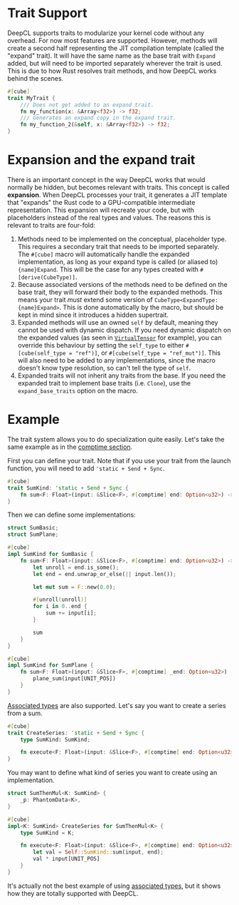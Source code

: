 # Trait Support

DeepCL supports traits to modularize your kernel code without any overhead. For now most features
are supported. However, methods will create a second half representing the JIT compilation template
(called the "expand" trait). It will have the same name as the base trait with `Expand` added, but
will need to be imported separately wherever the trait is used. This is due to how Rust resolves
trait methods, and how DeepCL works behind the scenes.

```rust
#[cube]
trait MyTrait {
    /// Does not get added to an expand trait.
    fn my_function(x: &Array<f32>) -> f32;
    /// Generates an expand copy in the expand trait.
    fn my_function_2(&self, x: &Array<f32>) -> f32;
}
```

# Expansion and the expand trait

There is an important concept in the way DeepCL works that would normally be hidden, but becomes
relevant with traits. This concept is called **expansion**. When DeepCL processes your trait, it
generates a JIT template that "expands" the Rust code to a GPU-compatible intermediate
representation. This expansion will recreate your code, but with placeholders instead of the real
types and values. The reasons this is relevant to traits are four-fold:

1. Methods need to be implemented on the conceptual, placeholder type. This requires a secondary
   trait that needs to be imported separately. The `#[cube]` macro will automatically handle the
   expanded implementation, as long as your expand type is called (or aliased to) `{name}Expand`.
   This will be the case for any types created with `#[derive(CubeType)]`.
2. Because associated versions of the methods need to be defined on the base trait, they will
   forward their body to the expanded methods. This means your trait _must_ extend some version of
   `CubeType<ExpandType: {name}Expand>`. This is done automatically by the macro, but should be kept
   in mind since it introduces a hidden supertrait.
3. Expanded methods will use an owned `self` by default, meaning they cannot be used with dynamic
   dispatch. If you need dynamic dispatch on the expanded values (as seen in
   [`VirtualTensor`](https://docs.rs/deepcl-std/latest/deepcl_std/tensor/virtual/struct.VirtualTensor.html)
   for example), you can override this behaviour by setting the `self_type` to either
   `#[cube(self_type = "ref")]`, or `#[cube(self_type = "ref_mut")]`. This will also need to be
   added to any implementations, since the macro doesn't know type resolution, so can't tell the
   type of `self`.
4. Expanded traits will not inherit any traits from the base. If you need the expanded trait to
   implement base traits (i.e. `Clone`), use the `expand_base_traits` option on the macro.

# Example

The trait system allows you to do specialization quite easily. Let's take the same example as in the
[comptime section](../core-features/comptime.md).

First you can define your trait. Note that if you use your trait from the launch function, you will
need to add `'static + Send + Sync`.

```rust
#[cube]
trait SumKind: 'static + Send + Sync {
    fn sum<F: Float>(input: &Slice<F>, #[comptime] end: Option<u32>) -> F;
}
```

Then we can define some implementations:

```rust
struct SumBasic;
struct SumPlane;

#[cube]
impl SumKind for SumBasic {
    fn sum<F: Float>(input: &Slice<F>, #[comptime] end: Option<u32>) -> F {
        let unroll = end.is_some();
        let end = end.unwrap_or_else(|| input.len());

        let mut sum = F::new(0.0);

        #[unroll(unroll)]
        for i in 0..end {
            sum += input[i];
        }

        sum
    }
}

#[cube]
impl SumKind for SumPlane {
    fn sum<F: Float>(input: &Slice<F>, #[comptime] _end: Option<u32>) -> F {
        plane_sum(input[UNIT_POS])
    }
}
```

[Associated types](https://doc.rust-lang.org/book/ch20-02-advanced-traits.html#specifying-placeholder-types-in-trait-definitions-with-associated-types)
are also supported. Let's say you want to create a series from a sum.

```rust
#[cube]
trait CreateSeries: 'static + Send + Sync {
    type SumKind: SumKind;

    fn execute<F: Float>(input: &Slice<F>, #[comptime] end: Option<u32>) -> F;
}
```

You may want to define what kind of series you want to create using an implementation.

```rust
struct SumThenMul<K: SumKind> {
    _p: PhantomData<K>,
}

#[cube]
impl<K: SumKind> CreateSeries for SumThenMul<K> {
    type SumKind = K;

    fn execute<F: Float>(input: &Slice<F>, #[comptime] end: Option<u32>) -> F {
        let val = Self::SumKind::sum(input, end);
        val * input[UNIT_POS]
    }
}
```

It's actually not the best example of using
[associated types](https://doc.rust-lang.org/book/ch20-02-advanced-traits.html#specifying-placeholder-types-in-trait-definitions-with-associated-types),
but it shows how they are totally supported with DeepCL.
